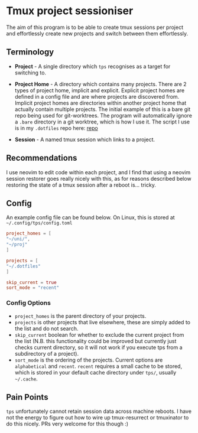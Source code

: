 # Tmux project sessioniser

The aim of this program is to be able to create tmux sessions per project and 
effortlessly create new projects and switch between them effortlessly.

## Terminology

- **Project** - A single directory which `tps` recognises as a target for switching
to.

- **Project Home** - A directory which contains many projects. There are 2 types of 
project home, implicit and explicit. Explicit project homes are defined in a 
config file and are where projects are discovered from. Implicit project homes
are directories within another project home that actually contain multiple 
projects. The initial example of this is a bare git repo being used for 
git-worktrees. The program will automatically ignore a `.bare` directory in a 
git worktree, which is how I use it. The script I use is in my `.dotfiles` repo
here: [repo](https://github.com/anna-singleton/dotfiles/blob/main/opt/git-clone-worktree) 

- **Session** - A named tmux session which links to a project.

## Recommendations

I use neovim to edit code within each project, and I find that using a neovim
session restorer goes really nicely with this, as for reasons described below
restoring the state of a tmux session after a reboot is... tricky.


## Config

An example config file can be found below. On Linux, this is stored at 
`~/.config/tps/config.toml`

```toml
project_homes = [
"~/uni/",
"~/proj"
]

projects = [
"~/.dotfiles"
]

skip_current = true
sort_mode = "recent"
```

### Config Options
- `project_homes` is the parent directory of your projects.
- `projects` is other projects that live elsewhere, these are simply added to
the list and do not search.
- `skip_current` boolean for whether to exclude the current project
from the list (N.B. this functionality could be improved but currently just checks
current directory, so it will not work if you execute tps from a subdirectory of a
project).
- `sort_mode` is the ordering of the projects. Current options are `alphabetical`
and `recent`. `recent` requires a small cache to be stored, which is stored in your 
default cache directory under `tps/`, usually `~/.cache`.


## Pain Points

`tps` unfortunately cannot retain session data across machine reboots. I have
not the energy to figure out how to wire up tmux-resurrect or tmuxinator to do 
this nicely. PRs very welcome for this though :)
